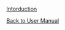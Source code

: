 [Intorduction](https://github.com/hmislk/hmis/wiki/OPD-Introcution)


[Back to User Manual](https://github.com/hmislk/hmis/wiki/User-Manual)